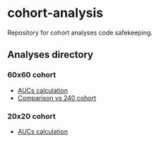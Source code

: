 # cohort-analysis

Repository for cohort analyses code safekeeping.

## Analyses directory

### 60x60 cohort

- [AUCs calculation](<./notebooks/60x60_aucs_analysis.ipynb>)
- [Comparison vs 240 cohort](<./notebooks/60x60_vs_240_analysis.ipynb>)

### 20x20 cohort

- [AUCs calculation](<./notebooks/20x20_aucs_analysis.ipynb>)
